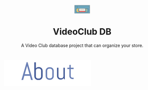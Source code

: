 <div align="center"> 
  <img src="files/images/video-cassette.gif" width="10%" height="10%"> 

  # VideoClub DB
  A Video Club database project that can organize your store.
</div>

# <img src="files/images/about.gif" alt="About">
